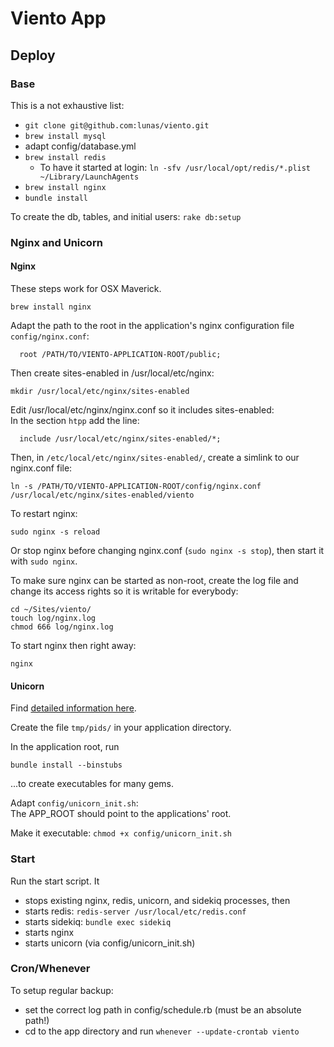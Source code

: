 # Viento App


## Deploy


### Base

This is a not exhaustive list:

* `git clone git@github.com:lunas/viento.git`
* `brew install mysql`
* adapt config/database.yml
* `brew install redis`
  * To have it started at login: `ln -sfv /usr/local/opt/redis/*.plist ~/Library/LaunchAgents`
* `brew install nginx`
* `bundle install`

To create the db, tables, and initial users: `rake db:setup`

### Nginx and Unicorn

#### Nginx

These steps work for OSX Maverick.

```
brew install nginx
```

Adapt the path to the root in the application's nginx configuration file `config/nginx.conf`:
```
  root /PATH/TO/VIENTO-APPLICATION-ROOT/public;
```

Then create sites-enabled in /usr/local/etc/nginx: 

```
mkdir /usr/local/etc/nginx/sites-enabled
```

Edit /usr/local/etc/nginx/nginx.conf so it includes sites-enabled:  
In the section `htpp` add the line:

```
  include /usr/local/etc/nginx/sites-enabled/*;
```

Then, in `/etc/local/etc/nginx/sites-enabled/`, create a simlink to our nginx.conf file:

```
ln -s /PATH/TO/VIENTO-APPLICATION-ROOT/config/nginx.conf  /usr/local/etc/nginx/sites-enabled/viento
```

To restart nginx: 

```
sudo nginx -s reload
```

Or stop nginx before changing nginx.conf (`sudo nginx -s stop`), then start it with `sudo nginx`.

To make sure nginx can be started as non-root, create the log file and change its
access rights so it is writable for everybody:

```
cd ~/Sites/viento/
touch log/nginx.log
chmod 666 log/nginx.log
```

To start nginx then right away:
```
nginx
```

#### Unicorn

Find [detailed information here](https://github.com/blog/517-unicorn).

Create the file `tmp/pids/` in your application directory.

In the application root, run 

```
bundle install --binstubs
```

...to create executables for many gems.

Adapt `config/unicorn_init.sh`:   
The APP_ROOT should point to the applications' root.
 
Make it executable: `chmod +x config/unicorn_init.sh`




### Start

Run the start script. It

* stops existing nginx, redis, unicorn, and sidekiq processes, then
* starts redis: `redis-server /usr/local/etc/redis.conf`
* starts sidekiq: `bundle exec sidekiq`
* starts nginx 
* starts unicorn (via config/unicorn_init.sh)

### Cron/Whenever

To setup regular backup:

* set the correct log path in config/schedule.rb (must be an absolute path!)
* cd to the app directory and run `whenever --update-crontab viento`

